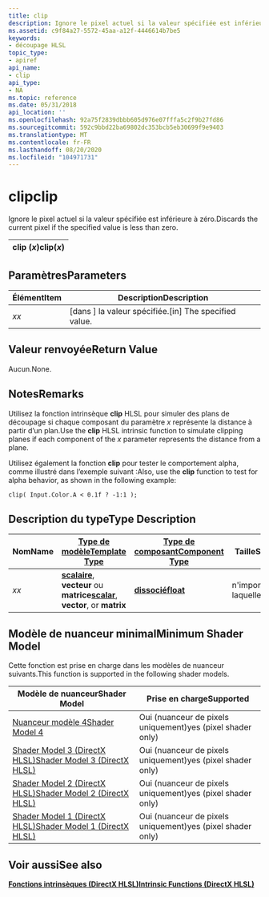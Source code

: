 ```yaml
---
title: clip
description: Ignore le pixel actuel si la valeur spécifiée est inférieure à zéro.
ms.assetid: c9f84a27-5572-45aa-a12f-4446614b7be5
keywords:
- découpage HLSL
topic_type:
- apiref
api_name:
- clip
api_type:
- NA
ms.topic: reference
ms.date: 05/31/2018
api_location: ''
ms.openlocfilehash: 92a75f2839dbbb605d976e07fffa5c2f9b27fd86
ms.sourcegitcommit: 592c9bbd22ba69802dc353bcb5eb30699f9e9403
ms.translationtype: MT
ms.contentlocale: fr-FR
ms.lasthandoff: 08/20/2020
ms.locfileid: "104971731"
---
```

# <a name="clip"></a><span data-ttu-id="fa98a-104">clip</span><span class="sxs-lookup"><span data-stu-id="fa98a-104">clip</span></span>

<span data-ttu-id="fa98a-105">Ignore le pixel actuel si la valeur spécifiée est inférieure à zéro.</span><span class="sxs-lookup"><span data-stu-id="fa98a-105">Discards the current pixel if the specified value is less than zero.</span></span>



| <span data-ttu-id="fa98a-106">clip (*x*)</span><span class="sxs-lookup"><span data-stu-id="fa98a-106">clip(*x*)</span></span> |
|-----------|



 

## <a name="parameters"></a><span data-ttu-id="fa98a-107">Paramètres</span><span class="sxs-lookup"><span data-stu-id="fa98a-107">Parameters</span></span>



| <span data-ttu-id="fa98a-108">Élément</span><span class="sxs-lookup"><span data-stu-id="fa98a-108">Item</span></span>                                                   | <span data-ttu-id="fa98a-109">Description</span><span class="sxs-lookup"><span data-stu-id="fa98a-109">Description</span></span>                            |
|--------------------------------------------------------|----------------------------------------|
| <span data-ttu-id="fa98a-110"><span id="x"></span><span id="X"></span>*x*</span><span class="sxs-lookup"><span data-stu-id="fa98a-110"><span id="x"></span><span id="X"></span>*x*</span></span><br/> | <span data-ttu-id="fa98a-111">\[dans \] la valeur spécifiée.</span><span class="sxs-lookup"><span data-stu-id="fa98a-111">\[in\] The specified value.</span></span><br/> |



 

## <a name="return-value"></a><span data-ttu-id="fa98a-112">Valeur renvoyée</span><span class="sxs-lookup"><span data-stu-id="fa98a-112">Return Value</span></span>

<span data-ttu-id="fa98a-113">Aucun.</span><span class="sxs-lookup"><span data-stu-id="fa98a-113">None.</span></span>

## <a name="remarks"></a><span data-ttu-id="fa98a-114">Notes</span><span class="sxs-lookup"><span data-stu-id="fa98a-114">Remarks</span></span>

<span data-ttu-id="fa98a-115">Utilisez la fonction intrinsèque **clip** HLSL pour simuler des plans de découpage si chaque composant du paramètre *x* représente la distance à partir d’un plan.</span><span class="sxs-lookup"><span data-stu-id="fa98a-115">Use the **clip** HLSL intrinsic function to simulate clipping planes if each component of the *x* parameter represents the distance from a plane.</span></span>

<span data-ttu-id="fa98a-116">Utilisez également la fonction **clip** pour tester le comportement alpha, comme illustré dans l’exemple suivant :</span><span class="sxs-lookup"><span data-stu-id="fa98a-116">Also, use the **clip** function to test for alpha behavior, as shown in the following example:</span></span>


```
clip( Input.Color.A < 0.1f ? -1:1 );
```



## <a name="type-description"></a><span data-ttu-id="fa98a-117">Description du type</span><span class="sxs-lookup"><span data-stu-id="fa98a-117">Type Description</span></span>



| <span data-ttu-id="fa98a-118">Nom</span><span class="sxs-lookup"><span data-stu-id="fa98a-118">Name</span></span> | [<span data-ttu-id="fa98a-119">**Type de modèle**</span><span class="sxs-lookup"><span data-stu-id="fa98a-119">**Template Type**</span></span>](dx-graphics-hlsl-intrinsic-functions.md)                                                  | [<span data-ttu-id="fa98a-120">**Type de composant**</span><span class="sxs-lookup"><span data-stu-id="fa98a-120">**Component Type**</span></span>](dx-graphics-hlsl-intrinsic-functions.md) | <span data-ttu-id="fa98a-121">Taille</span><span class="sxs-lookup"><span data-stu-id="fa98a-121">Size</span></span> |
|------|----------------------------------------------------------------------------------------------------------------|----------------------------------------------------------------|------|
| <span data-ttu-id="fa98a-122">*x*</span><span class="sxs-lookup"><span data-stu-id="fa98a-122">*x*</span></span>  | <span data-ttu-id="fa98a-123">[**scalaire**](dx-graphics-hlsl-intrinsic-functions.md), **vecteur** ou **matrice**</span><span class="sxs-lookup"><span data-stu-id="fa98a-123">[**scalar**](dx-graphics-hlsl-intrinsic-functions.md), **vector**, or **matrix**</span></span> | [<span data-ttu-id="fa98a-124">**dissocié**</span><span class="sxs-lookup"><span data-stu-id="fa98a-124">**float**</span></span>](/windows/desktop/WinProg/windows-data-types)                        | <span data-ttu-id="fa98a-125">n'importe laquelle</span><span class="sxs-lookup"><span data-stu-id="fa98a-125">any</span></span>  |



 

## <a name="minimum-shader-model"></a><span data-ttu-id="fa98a-126">Modèle de nuanceur minimal</span><span class="sxs-lookup"><span data-stu-id="fa98a-126">Minimum Shader Model</span></span>

<span data-ttu-id="fa98a-127">Cette fonction est prise en charge dans les modèles de nuanceur suivants.</span><span class="sxs-lookup"><span data-stu-id="fa98a-127">This function is supported in the following shader models.</span></span>



| <span data-ttu-id="fa98a-128">Modèle de nuanceur</span><span class="sxs-lookup"><span data-stu-id="fa98a-128">Shader Model</span></span>                                              | <span data-ttu-id="fa98a-129">Prise en charge</span><span class="sxs-lookup"><span data-stu-id="fa98a-129">Supported</span></span>               |
|-----------------------------------------------------------|-------------------------|
| [<span data-ttu-id="fa98a-130">Nuanceur modèle 4</span><span class="sxs-lookup"><span data-stu-id="fa98a-130">Shader Model 4</span></span>](dx-graphics-hlsl-sm4.md)                | <span data-ttu-id="fa98a-131">Oui (nuanceur de pixels uniquement)</span><span class="sxs-lookup"><span data-stu-id="fa98a-131">yes (pixel shader only)</span></span> |
| [<span data-ttu-id="fa98a-132">Shader Model 3 (DirectX HLSL)</span><span class="sxs-lookup"><span data-stu-id="fa98a-132">Shader Model 3 (DirectX HLSL)</span></span>](dx-graphics-hlsl-sm3.md) | <span data-ttu-id="fa98a-133">Oui (nuanceur de pixels uniquement)</span><span class="sxs-lookup"><span data-stu-id="fa98a-133">yes (pixel shader only)</span></span> |
| [<span data-ttu-id="fa98a-134">Shader Model 2 (DirectX HLSL)</span><span class="sxs-lookup"><span data-stu-id="fa98a-134">Shader Model 2 (DirectX HLSL)</span></span>](dx-graphics-hlsl-sm2.md) | <span data-ttu-id="fa98a-135">Oui (nuanceur de pixels uniquement)</span><span class="sxs-lookup"><span data-stu-id="fa98a-135">yes (pixel shader only)</span></span> |
| [<span data-ttu-id="fa98a-136">Shader Model 1 (DirectX HLSL)</span><span class="sxs-lookup"><span data-stu-id="fa98a-136">Shader Model 1 (DirectX HLSL)</span></span>](dx-graphics-hlsl-sm1.md) | <span data-ttu-id="fa98a-137">Oui (nuanceur de pixels uniquement)</span><span class="sxs-lookup"><span data-stu-id="fa98a-137">yes (pixel shader only)</span></span> |



 

## <a name="see-also"></a><span data-ttu-id="fa98a-138">Voir aussi</span><span class="sxs-lookup"><span data-stu-id="fa98a-138">See also</span></span>

<dl> <dt>

[<span data-ttu-id="fa98a-139">**Fonctions intrinsèques (DirectX HLSL)**</span><span class="sxs-lookup"><span data-stu-id="fa98a-139">**Intrinsic Functions (DirectX HLSL)**</span></span>](dx-graphics-hlsl-intrinsic-functions.md)
</dt> </dl>

 

